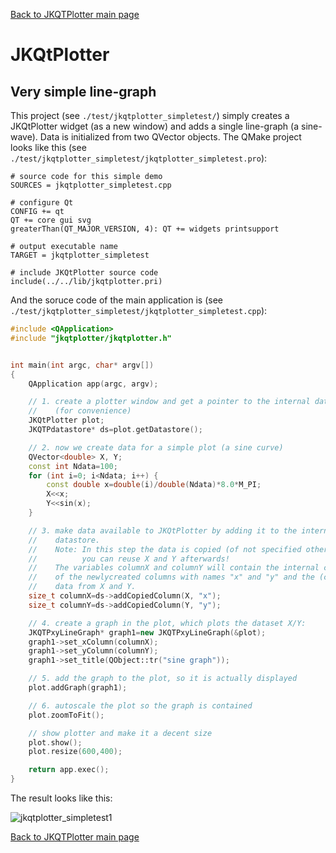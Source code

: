 [Back to JKQTPlotter main page](https://github.com/jkriege2/JKQtPlotter/)

# JKQtPlotter

## Very simple line-graph
This project (see `./test/jkqtplotter_simpletest/`) simply creates a JKQtPlotter widget (as a new window) and adds a single line-graph (a sine-wave). Data is initialized from two QVector<double> objects.
The QMake project looks like this (see `./test/jkqtplotter_simpletest/jkqtplotter_simpletest.pro`):
```qmake
# source code for this simple demo
SOURCES = jkqtplotter_simpletest.cpp 

# configure Qt
CONFIG += qt
QT += core gui svg
greaterThan(QT_MAJOR_VERSION, 4): QT += widgets printsupport

# output executable name
TARGET = jkqtplotter_simpletest

# include JKQtPlotter source code
include(../../lib/jkqtplotter.pri)
```
And the soruce code of the main application is (see `./test/jkqtplotter_simpletest/jkqtplotter_simpletest.cpp`):
```c++
#include <QApplication>
#include "jkqtplotter/jkqtplotter.h"


int main(int argc, char* argv[])
{
    QApplication app(argc, argv);

    // 1. create a plotter window and get a pointer to the internal datastore 
	//    (for convenience)
    JKQtPlotter plot;
    JKQTPdatastore* ds=plot.getDatastore();

    // 2. now we create data for a simple plot (a sine curve)
    QVector<double> X, Y;
    const int Ndata=100;
    for (int i=0; i<Ndata; i++) {
        const double x=double(i)/double(Ndata)*8.0*M_PI;
        X<<x;
        Y<<sin(x);
    }

    // 3. make data available to JKQtPlotter by adding it to the internal 
	//    datastore.
    //    Note: In this step the data is copied (of not specified otherwise), so
    //          you can reuse X and Y afterwards!
    //    The variables columnX and columnY will contain the internal column ID 
    //    of the newlycreated columns with names "x" and "y" and the (copied) 
	//    data from X and Y.
    size_t columnX=ds->addCopiedColumn(X, "x");
    size_t columnY=ds->addCopiedColumn(Y, "y");

    // 4. create a graph in the plot, which plots the dataset X/Y:
    JKQTPxyLineGraph* graph1=new JKQTPxyLineGraph(&plot);
    graph1->set_xColumn(columnX);
    graph1->set_yColumn(columnY);
    graph1->set_title(QObject::tr("sine graph"));

    // 5. add the graph to the plot, so it is actually displayed
    plot.addGraph(graph1);

    // 6. autoscale the plot so the graph is contained
    plot.zoomToFit();

    // show plotter and make it a decent size
    plot.show();
    plot.resize(600,400);

    return app.exec();
}
```
The result looks like this:

![jkqtplotter_simpletest1](https://raw.githubusercontent.com/jkriege2/JKQtPlotter/master/screenshots/jkqtplotter_simpletest1.png)



[Back to JKQTPlotter main page](https://github.com/jkriege2/JKQtPlotter/)